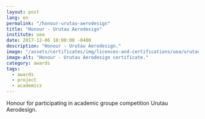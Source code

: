 ```yaml
---
layout: post
lang: en
permalink: "/honour-urutau-aerodesign"
title: "Honour - Urutau Aerodesign"
institute: uea
date: 2017-12-06 18:00:00 -0400
description: "Honour - Urutau Aerodesign."
image: "/assets/certificates/img/licences-and-certifications/uea/urutau/honour-urutau-aerodesign.jpg"
image-alt: "Honour - Urutau Aerodesign certificate."
category: awards
tags:
  - awards
  - project
  - academics
---
```


Honour for participating in academic groupe competition Urutau Aerodesign.

